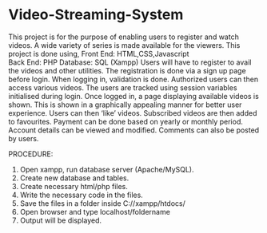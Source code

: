 # Video-Streaming-System
This project is for the purpose of enabling users to register and watch videos. 
 A wide variety of series is made available for the viewers. This project is done using,
	Front End: HTML,CSS,Javascript  
Back End: PHP 
Database: SQL (Xampp)
Users will have to register to avail the videos and other utilities. The registration is done via a sign up page before login. When logging in, validation is done. Authorized users can then access various videos. The users are tracked using session variables initialised during login.
Once logged in, a page displaying available videos is shown. This is shown in a graphically appealing manner for better user experience. Users can then ‘like’ videos. Subscribed videos are then added to favourites. Payment can be done based on yearly or monthly period. Account details can be viewed and modified. Comments can also be posted by users. 

PROCEDURE:
1)	Open xampp, run database server (Apache/MySQL).
2)	Create new database and tables.
3)	Create necessary html/php files.
4)	Write the necessary code in the files.
5)	Save the files in a folder inside C://xampp/htdocs/
6)	Open browser and type localhost/foldername
7)	Output will be displayed.

